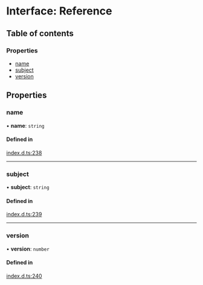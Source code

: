 # Interface: Reference

## Table of contents

### Properties

- [name](Reference.md#name)
- [subject](Reference.md#subject)
- [version](Reference.md#version)

## Properties

### name

• **name**: `string`

#### Defined in

[index.d.ts:238](https://github.com/mostafa/xk6-kafka/blob/main/api-docs/index.d.ts#L238)

---

### subject

• **subject**: `string`

#### Defined in

[index.d.ts:239](https://github.com/mostafa/xk6-kafka/blob/main/api-docs/index.d.ts#L239)

---

### version

• **version**: `number`

#### Defined in

[index.d.ts:240](https://github.com/mostafa/xk6-kafka/blob/main/api-docs/index.d.ts#L240)
